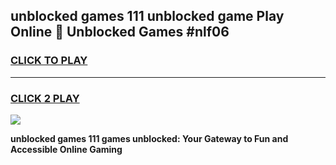 
## unblocked games 111 unblocked game Play Online 👋 Unblocked Games #nlf06
<h3>
<a href="https://premium.freeplayer.one?title=unblocked_games_111&ref=21F">CLICK TO PLAY</a></h3>
<hr>

<h3>
<a href="https://premium.freeplayer.one?title=unblocked_games_111&ref=21F">CLICK 2 PLAY</a>
  
</h3>

<a href="https://premium.freeplayer.one?title=unblocked_games_111&ref=21F/"><img src="https://clearcache.store/games.png"></a>


**unblocked games 111 games unblocked: Your Gateway to Fun and Accessible Online Gaming**
